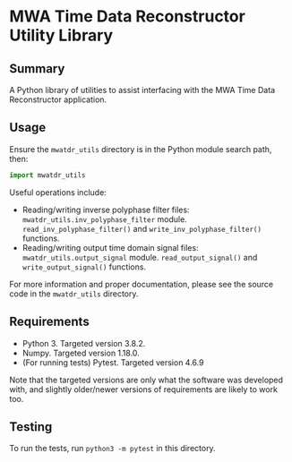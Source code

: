 # MWA Time Data Reconstructor Utility Library

## Summary

A Python library of utilities to assist interfacing with the MWA Time Data Reconstructor application.

## Usage

Ensure the `mwatdr_utils` directory is in the Python module search path, then:

```python
import mwatdr_utils
```

Useful operations include:

- Reading/writing inverse polyphase filter files: `mwatdr_utils.inv_polyphase_filter` module. `read_inv_polyphase_filter()` and `write_inv_polyphase_filter()` functions.
- Reading/writing output time domain signal files: `mwatdr_utils.output_signal` module. `read_output_signal()` and `write_output_signal()` functions.

For more information and proper documentation, please see the source code in the `mwatdr_utils` directory.

## Requirements

- Python 3. Targeted version 3.8.2.
- Numpy. Targeted version 1.18.0.
- (For running tests) Pytest. Targeted version 4.6.9

Note that the targeted versions are only what the software was developed with, and slightly older/newer versions of requirements are likely to work too.

## Testing

To run the tests, run `python3 -m pytest` in this directory.
